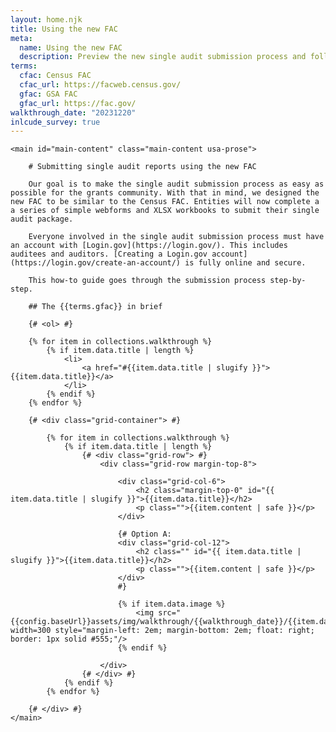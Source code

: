 ```yaml
---
layout: home.njk
title: Using the new FAC
meta:
  name: Using the new FAC
  description: Preview the new single audit submission process and follow step-by-step instructions for completion.
terms:
  cfac: Census FAC
  cfac_url: https://facweb.census.gov/
  gfac: GSA FAC
  gfac_url: https://fac.gov/
walkthrough_date: "20231220"
inlcude_survey: true
---
```


<div class="usa-in-page-nav-container">
    <aside
        class="usa-in-page-nav"
        data-title-text="On this page"
        data-title-heading-level="h4"
        data-scroll-offset="0"
        data-root-margin="0px 0px 0px 0px"
        data-threshold="1"
    ></aside>

    <main id="main-content" class="main-content usa-prose">

        # Submitting single audit reports using the new FAC

        Our goal is to make the single audit submission process as easy as possible for the grants community. With that in mind, we designed the new FAC to be similar to the Census FAC. Entities will now complete a a series of simple webforms and XLSX workbooks to submit their single audit package.

        Everyone involved in the single audit submission process must have an account with [Login.gov](https://login.gov/). This includes auditees and auditors. [Creating a Login.gov account](https://login.gov/create-an-account/) is fully online and secure.

        This how-to guide goes through the submission process step-by-step.

        ## The {{terms.gfac}} in brief

        {# <ol> #}

        {% for item in collections.walkthrough %}
            {% if item.data.title | length %}
                <li>
                    <a href="#{{item.data.title | slugify }}">{{item.data.title}}</a>
                </li>
            {% endif %}
        {% endfor %}

        {# <div class="grid-container"> #}

            {% for item in collections.walkthrough %}
                {% if item.data.title | length %}
                    {# <div class="grid-row"> #}
                        <div class="grid-row margin-top-8">

                            <div class="grid-col-6">
                                <h2 class="margin-top-0" id="{{ item.data.title | slugify }}">{{item.data.title}}</h2>
                                <p class="">{{item.content | safe }}</p>
                            </div>

                            {# Option A:
                            <div class="grid-col-12">
                                <h2 class="" id="{{ item.data.title | slugify }}">{{item.data.title}}</h2>
                                <p class="">{{item.content | safe }}</p>
                            </div>
                            #}

                            {% if item.data.image %}
                                <img src="{{config.baseUrl}}assets/img/walkthrough/{{walkthrough_date}}/{{item.data.image}}" width=300 style="margin-left: 2em; margin-bottom: 2em; float: right; border: 1px solid #555;"/>
                            {% endif %}
                        
                        </div>
                    {# </div> #}
                {% endif %}
            {% endfor %}

        {# </div> #}
    </main>
</div>

<script src="https://touchpoints.app.cloud.gov/touchpoints/ba4ae239.js" async></script>
